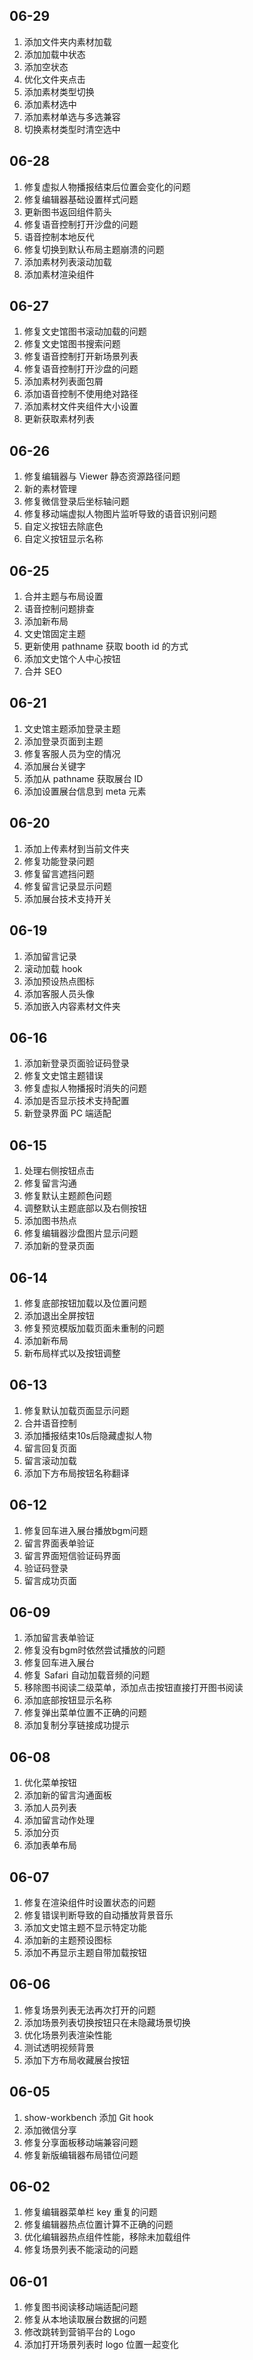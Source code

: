 ## 06-29

1. 添加文件夹内素材加载
2. 添加加载中状态
3. 添加空状态
4. 优化文件夹点击
5. 添加素材类型切换
6. 添加素材选中
7. 添加素材单选与多选兼容
8. 切换素材类型时清空选中

## 06-28

1. 修复虚拟人物播报结束后位置会变化的问题
2. 修复编辑器基础设置样式问题
3. 更新图书返回组件箭头
4. 修复语音控制打开沙盘的问题
5. 语音控制本地反代
6. 修复切换到默认布局主题崩溃的问题
7. 添加素材列表滚动加载
8. 添加素材渲染组件

## 06-27

1. 修复文史馆图书滚动加载的问题
2. 修复文史馆图书搜索问题
3. 修复语音控制打开新场景列表
4. 修复语音控制打开沙盘的问题
5. 添加素材列表面包屑
6. 添加语音控制不使用绝对路径
7. 添加素材文件夹组件大小设置
8. 更新获取素材列表

## 06-26

1. 修复编辑器与 Viewer 静态资源路径问题
2. 新的素材管理
3. 修复微信登录后坐标轴问题
4. 修复移动端虚拟人物图片监听导致的语音识别问题
5. 自定义按钮去除底色
6. 自定义按钮显示名称

## 06-25

1. 合并主题与布局设置
2. 语音控制问题排查
3. 添加新布局
4. 文史馆固定主题
5. 更新使用 pathname 获取 booth id 的方式
6. 添加文史馆个人中心按钮
7. 合并 SEO

## 06-21

1. 文史馆主题添加登录主题
2. 添加登录页面到主题
3. 修复客服人员为空的情况
4. 添加展台关键字
5. 添加从 pathname 获取展台 ID
6. 添加设置展台信息到 meta 元素

## 06-20

1. 添加上传素材到当前文件夹
2. 修复功能登录问题
3. 修复留言遮挡问题
4. 修复留言记录显示问题
5. 添加展台技术支持开关

## 06-19

1. 添加留言记录
2. 滚动加载 hook
3. 添加预设热点图标
4. 添加客服人员头像
5. 添加嵌入内容素材文件夹

## 06-16

1.  添加新登录页面验证码登录
2. 修复文史馆主题错误
3. 修复虚拟人物播报时消失的问题
4. 添加是否显示技术支持配置
5. 新登录界面 PC 端适配

## 06-15

1. 处理右侧按钮点击
2. 修复留言沟通
3. 修复默认主题颜色问题
4. 调整默认主题底部以及右侧按钮
5. 添加图书热点
6. 修复编辑器沙盘图片显示问题
7. 添加新的登录页面

## 06-14

1. 修复底部按钮加载以及位置问题
2. 添加退出全屏按钮
3. 修复预览模版加载页面未重制的问题
4. 添加新布局
5. 新布局样式以及按钮调整

## 06-13

1. 修复默认加载页面显示问题
2. 合并语音控制
3. 添加播报结束10s后隐藏虚拟人物
4. 留言回复页面
5. 留言滚动加载
6. 添加下方布局按钮名称翻译

## 06-12

1. 修复回车进入展台播放bgm问题
2. 留言界面表单验证
3. 留言界面短信验证码界面
4. 验证码登录
5. 留言成功页面

## 06-09

1. 添加留言表单验证
2. 修复没有bgm时依然尝试播放的问题
3. 修复回车进入展台
4. 修复 Safari 自动加载音频的问题
5. 移除图书阅读二级菜单，添加点击按钮直接打开图书阅读
6. 添加底部按钮显示名称
7. 修复弹出菜单位置不正确的问题
8. 添加复制分享链接成功提示

## 06-08

1. 优化菜单按钮
2. 添加新的留言沟通面板
3. 添加人员列表
4. 添加留言动作处理
5. 添加分页
6. 添加表单布局

## 06-07

1. 修复在渲染组件时设置状态的问题
2. 修复错误判断导致的自动播放背景音乐
3. 添加文史馆主题不显示特定功能
4. 添加新的主题预设图标
5. 添加不再显示主题自带加载按钮

## 06-06

1. 修复场景列表无法再次打开的问题
2. 添加场景列表切换按钮只在未隐藏场景切换
3. 优化场景列表渲染性能
4. 测试透明视频背景
5. 添加下方布局收藏展台按钮

## 06-05

1. show-workbench 添加 Git hook
2. 添加微信分享
3. 修复分享面板移动端兼容问题
4. 修复新版编辑器布局错位问题

## 06-02

1. 修复编辑器菜单栏 key 重复的问题
2. 修复编辑器热点位置计算不正确的问题
3. 优化编辑器热点组件性能，移除未加载组件
4. 修复场景列表不能滚动的问题

## 06-01

1. 修复图书阅读移动端适配问题
2. 修复从本地读取展台数据的问题
3. 修改跳转到营销平台的 Logo
4. 添加打开场景列表时 logo 位置一起变化